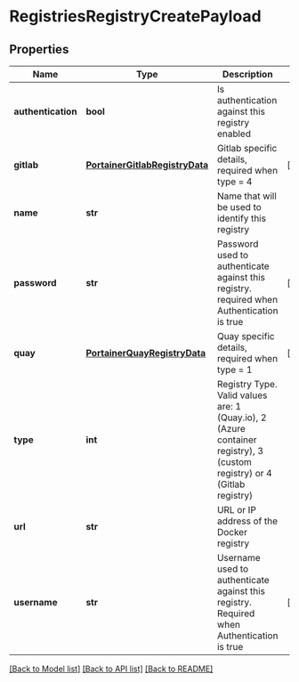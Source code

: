 # RegistriesRegistryCreatePayload

## Properties
Name | Type | Description | Notes
------------ | ------------- | ------------- | -------------
**authentication** | **bool** | Is authentication against this registry enabled | 
**gitlab** | [**PortainerGitlabRegistryData**](PortainerGitlabRegistryData.md) | Gitlab specific details, required when type &#x3D; 4 | [optional] 
**name** | **str** | Name that will be used to identify this registry | 
**password** | **str** | Password used to authenticate against this registry. required when Authentication is true | [optional] 
**quay** | [**PortainerQuayRegistryData**](PortainerQuayRegistryData.md) | Quay specific details, required when type &#x3D; 1 | [optional] 
**type** | **int** | Registry Type. Valid values are: 1 (Quay.io), 2 (Azure container registry), 3 (custom registry) or 4 (Gitlab registry) | 
**url** | **str** | URL or IP address of the Docker registry | 
**username** | **str** | Username used to authenticate against this registry. Required when Authentication is true | [optional] 

[[Back to Model list]](../README.md#documentation-for-models) [[Back to API list]](../README.md#documentation-for-api-endpoints) [[Back to README]](../README.md)


